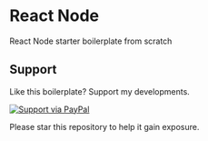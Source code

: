 # React Node

React Node starter boilerplate from scratch

## Support
Like this boilerplate? Support my developments.

[![Support via PayPal](https://www.paypal.com/cgi-bin/webscr?cmd=_s-xclick&hosted_button_id=HEA5HCZ83ZAFC&source=url)](https://www.paypal.com/cgi-bin/webscr?cmd=_s-xclick&hosted_button_id=HEA5HCZ83ZAFC&source=url)

Please star this repository to help it gain exposure.
